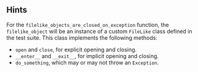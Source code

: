 ## Hints

For the `filelike_objects_are_closed_on_exception` function, the `filelike_object`
will be an instance of a custom `FileLike` class defined in the test suite. This
class implements the following methods:
- `open` and `close`, for explicit opening and closing.
- `__enter__` and `__exit__`, for implicit opening and closing.
- `do_something`, which may or may not throw an `Exception`.

